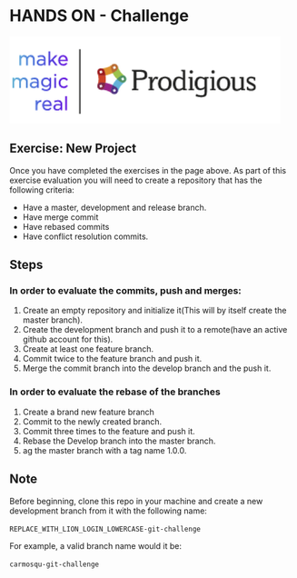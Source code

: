 # HANDS ON - Challenge
![prodigious-logo](Images/prodigious_logo.png)

## Exercise: New Project
Once you have completed the exercises in the page above. As part of this exercise evaluation you will need to create a repository that has the following criteria:
* Have a master, development and release branch.
* Have merge commit
* Have rebased commits
* Have conflict resolution commits.

## Steps

### In order to evaluate the commits, push and merges:

1. Create an empty repository and initialize it(This will by itself create the master branch).
2. Create the development branch and push it to a remote(have an active github account for this).
3. Create at least one feature branch.
4. Commit twice to the feature branch and push it.
5. Merge the commit branch into the develop branch and the push it.

### In order to evaluate the rebase of the branches
1. Create a brand new feature branch 
2. Commit to the newly created branch.
3. Commit three times to the feature and push it.
4. Rebase the Develop branch into the master branch.
5. ag the master branch with a tag name 1.0.0.

## Note
Before beginning, clone this repo in your machine and create a new development branch from it with the following name:
   
   `REPLACE_WITH_LION_LOGIN_LOWERCASE-git-challenge`
   
For example, a valid branch name would it be:
   
   `carmosqu-git-challenge`

